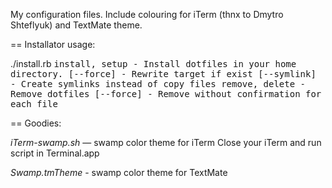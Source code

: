 My configuration files. Include colouring for iTerm (thnx to Dmytro Shteflyuk) and TextMate theme.

== Installator usage:

  ./install.rb
<tt>
install, setup        - Install dotfiles in your home directory.
         [--force]    - Rewrite target if exist
         [--symlink]  - Create symlinks instead of copy files
remove, delete        - Remove dotfiles
         [--force]    - Remove without confirmation for each file
</tt>

== Goodies:

*iTerm-swamp.sh* — swamp color theme for iTerm
Close your iTerm and run script in Terminal.app

*Swamp.tmTheme* - swamp color theme for TextMate
